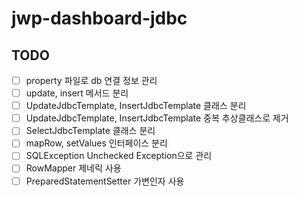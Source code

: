 # jwp-dashboard-jdbc

## TODO
- [ ] property 파일로 db 연결 정보 관리
- [ ] update, insert 메서드 분리 
- [ ] UpdateJdbcTemplate, InsertJdbcTemplate 클래스 분리
- [ ] UpdateJdbcTemplate, InsertJdbcTemplate 중복 추상클래스로 제거
- [ ] SelectJdbcTemplate 클래스 분리
- [ ] mapRow, setValues 인터페이스 분리 
- [ ] SQLException Unchecked Exception으로 관리 
- [ ] RowMapper 제네릭 사용
- [ ] PreparedStatementSetter 가변인자 사용
